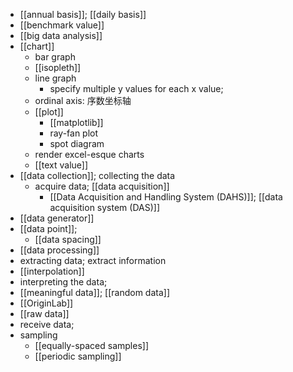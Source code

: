 - [[annual basis]]; [[daily basis]]
- [[benchmark value]]
- [[big data analysis]]
- [[chart]]
    - bar graph
    - [[isopleth]]
    - line graph
        - specify multiple y values for each x value;
    - ordinal axis: 序数坐标轴
    - [[plot]]
        - [[matplotlib]]
        - ray-fan plot
        - spot diagram
    - render excel-esque charts
    - [[text value]]
- [[data collection]]; collecting the data
    - acquire data; [[data acquisition]]
        - [[Data Acquisition and Handling System (DAHS)]]; [[data acquisition system (DAS)]]
- [[data generator]]
- [[data point]];
    - [[data spacing]]
- [[data processing]]
- extracting data; extract information
- [[interpolation]]
- interpreting the data;
- [[meaningful data]]; [[random data]]
- [[OriginLab]]
- [[raw data]]
- receive data;
- sampling
    - [[equally-spaced samples]]
    - [[periodic sampling]]
